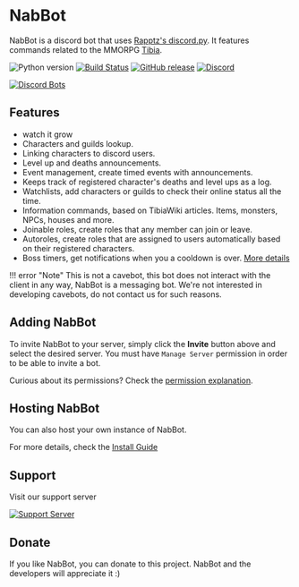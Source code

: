# NabBot
NabBot is a discord bot that uses [Rapptz's discord.py](https://github.com/Rapptz/discord.py). 
It features commands related to the MMORPG [Tibia](http://www.tibia.com/abouttibia/?subtopic=whatistibia).

![Python version](https://img.shields.io/badge/python-3.6-yellow.svg)
[![Build Status](https://travis-ci.org/NabDev/NabBot.svg)](https://travis-ci.org/NabDev/NabBot)
[![GitHub release](https://img.shields.io/github/release/NabDev/NabBot.svg)](https://github.com/NabDev/NabBot/releases)
[![Discord](https://img.shields.io/discord/441991938200305674.svg)](https://discord.gg/NmDvhpY)

[![Discord Bots](assets/images/invite.png)](https://discordapp.com/oauth2/authorize?client_id=168155574725246976&scope=bot&permissions=268954832)


## Features
* watch it grow
* Characters and guilds lookup.
* Linking characters to discord users.
* Level up and deaths announcements.
* Event management, create timed events with announcements.
* Keeps track of registered character's deaths and level ups as a log.
* Watchlists, add characters or guilds to check their online status all the time.
* Information commands, based on TibiaWiki articles. Items, monsters, NPCs, houses and more.
* Joinable roles, create roles that any member can join or leave.
* Autoroles, create roles that are assigned to users automatically based on their registered characters.
* Boss timers, get notifications when you a cooldown is over.
[More details](features/index.md)

!!! error "Note"
     This is not a cavebot, this bot does not interact with the client in any way, NabBot is a messaging bot. We're not interested in developing cavebots, do not contact us for such reasons.

## Adding NabBot
To invite NabBot to your server, simply click the **Invite** button above and select the desired server. You must have `Manage Server` permission in order to be able to invite a bot.
 
Curious about its permissions? Check the [permission explanation](permissions.md).
 
## Hosting NabBot
You can also host your own instance of NabBot.

For more details, check the [Install Guide](install.md)


## Support
Visit our support server

[![Support Server](https://discordapp.com/api/guilds/441991938200305674/embed.png)](https://discord.gg/NmDvhpY)

## Donate
If you like NabBot, you can donate to this project. NabBot and the developers will appreciate it :)

